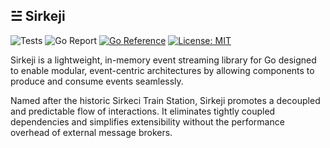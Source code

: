 ## ☱ Sirkeji

![Tests](https://github.com/thisiscetin/sirkeji/actions/workflows/tests.yml/badge.svg)
![Go Report](https://goreportcard.com/badge/github.com/thisiscetin/sirkeji)
[![Go Reference](https://pkg.go.dev/badge/github.com/thisiscetin/sirkeji.svg)](https://pkg.go.dev/github.com/thisiscetin/sirkeji)
[![License: MIT](https://img.shields.io/badge/License-MIT-blue.svg)](https://opensource.org/licenses/MIT)

Sirkeji is a lightweight, in-memory event streaming library for Go designed to enable modular, event-centric architectures by allowing components to produce and consume events seamlessly.

Named after the historic Sirkeci Train Station, Sirkeji promotes a decoupled and predictable flow of interactions. It eliminates tightly coupled dependencies and simplifies extensibility without the performance overhead of external message brokers.


